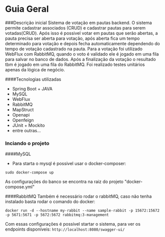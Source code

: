 # Guia Geral

###Descrição inicial
Sistema de votação em pautas backend. O sistema permite cadastrar associados (CRUD) e cadastrar 
pautas para serem votadas(CRUD). Após isso é possivel votar em pautas que serão abertas, a pauta
precisa ser aberta para votação, após aberta fica um tempo determinado para votação e depois fecha
automaticamente dependendo do tempo de votação cadastrado na pauta. Para a votação foi utilizado
WebFlux com RabbitMQ, quando o voto é validado ele é jogado em uma fila para salvar no banco de dados.
Após a finalização da votação o resultado tbm é jogado em uma fila do RabbitMQ. Foi realizado testes
unitários apenas da lógica de negócio.

####Tecnologias utilizadas
- Spring Boot + JAVA
- MySQL
- WebFlux
- RabbitMQ
- MapStruct
- Openapi
- Openfeign
- JUnit + Mockito
- entre outras...

####

### Inciando o projeto

####MySQL
 - Para starta o mysql é possivel usar o docker-composer:
``` 
sudo docker-compose up
``` 
As configurações do banco se encontra na raiz do projeto "docker-compose.yml"

####RabbitMQ
Também é necessário rodar o rabbitMQ, caso não tenha instalado basta rodar o comando do docker:
```
docker run -d --hostname my-rabbit --name sample-rabbit -p 15672:15672 -p 5671:5671 -p 5672:5672 rabbitmq:3-management
```

Com essas configurações é possível startar o sistema, para ver os endpoints disponíveis:
`http://localhost:8080/swagger-ui/`

